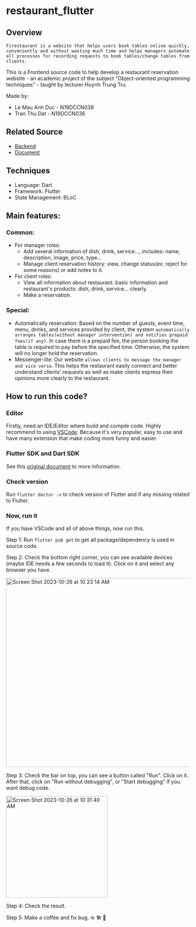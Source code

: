 # restaurant_flutter
## Overview
`Firestaurant is a website that helps users book tables online quickly, conveniently and without wasting much time and helps managers automate all processes for recording requests to book tables/change tables from clients.`

This is a Frontend source code to help develop a restaurant reservation website - an academic project of the subject "Object-oriented programming techniques" - taught by lecturer Huynh Trung Tru.

Made by:
  * Le Mau Anh Duc - N19DCCN038
  * Tran Thu Dat - N19DCCN036
## Related Source
  * [Backend](https://github.com/DyNamite-TNT-1/nodejs_be_restaurant)
  * [Document](https://github.com/DyNamite-TNT-1/doc-restaurant-project)
## Techniques
  * Language: Dart
  * Framework: Flutter
  * State Management: BLoC
## Main features:
### Common:
  * For manager roles:
    * Add several information of dish, drink, service..., includes: name, description, image, price, type...
    * Manage client reservation history: view, change status(ex: reject for some reasons) or add notes to it.
  * For client roles:
     * View all information about restaurant: basic information and restaurant's products: dish, drink, service... clearly.
     * Make a reservation.
### Special:
  * Automatically reservation: Based on the number of guests, event time, menu, drinks, and services provided by client, the system `automatically arranges tables(without manager intervention) and notifies prepaid fees(if any)`. In case there is a prepaid fee, the person booking the table is required to pay before the specified time. Otherwise, the system will no longer hold the reservation.
  * Messenger-lite: Our website `allows clients to message the manager and vice versa`. This helps the restaurant easily connect and better understand clients' requests as well as make clients express their opinions more clearly to the restaurant.
## How to run this code?
### Editor
Firstly, need an IDE/Editor where build and compile code. Highly recommend to using [VSCode](https://docs.flutter.dev/get-started/editor). Because it's very popular, easy to use and have many extension that make coding more funny and easier.
### Flutter SDK and Dart SDK
See this [original document](https://docs.flutter.dev/get-started/install/windows) to more information.
### Check version
Run `flutter doctor -v` to check version of Flutter and if any missing related to Flutter.
### Now, run it
If you have VSCode and all of above things, now run this.

Step 1: Run `flutter pub get` to get all package/dependency is used in source code.

Step 2: Check the bottom right corner, you can see available devices (maybe IDE needs a few seconds to load it). Click on it and select any browser you have.

<img width="516" alt="Screen Shot 2023-10-26 at 10 23 14 AM" src="https://github.com/DyNamite-TNT-1/restaurant_flutter/assets/104590526/215ab7e1-974f-4f8c-a2d5-b6f5fccdee9a">

Step 3: Check the bar on top, you can see a button called "Run". Click on it. After that, click on "Run without debugging", or "Start debugging" if you want debug code.

<img width="277" alt="Screen Shot 2023-10-26 at 10 31 40 AM" src="https://github.com/DyNamite-TNT-1/restaurant_flutter/assets/104590526/eae487fd-a44f-477b-b3e7-d92e947f141b">

Step 4: Check the result.

Step 5: Make a coffee and fix bug. :coffee: :hammer_and_wrench: :lady_beetle:
